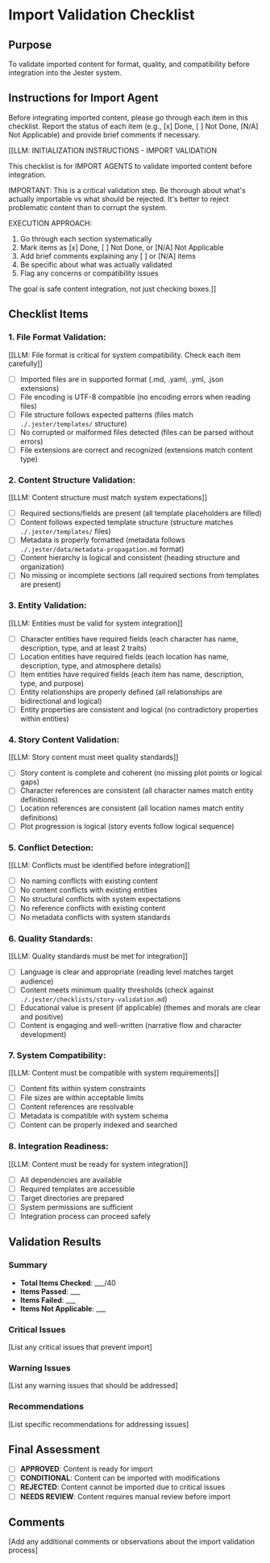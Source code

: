 

# Import Validation Checklist

## Purpose

To validate imported content for format, quality, and compatibility before integration into the Jester system.

## Instructions for Import Agent

Before integrating imported content, please go through each item in this checklist. Report the status of each item (e.g., [x] Done, [ ] Not Done, [N/A] Not Applicable) and provide brief comments if necessary.

[[LLM: INITIALIZATION INSTRUCTIONS - IMPORT VALIDATION

This checklist is for IMPORT AGENTS to validate imported content before integration.

IMPORTANT: This is a critical validation step. Be thorough about what's actually importable vs what should be rejected. It's better to reject problematic content than to corrupt the system.

EXECUTION APPROACH:

1. Go through each section systematically
2. Mark items as [x] Done, [ ] Not Done, or [N/A] Not Applicable
3. Add brief comments explaining any [ ] or [N/A] items
4. Be specific about what was actually validated
5. Flag any concerns or compatibility issues

The goal is safe content integration, not just checking boxes.]]

## Checklist Items

### 1. **File Format Validation:**

   [[LLM: File format is critical for system compatibility. Check each item carefully]]
   - [ ] Imported files are in supported format (.md, .yaml, .yml, .json extensions)
   - [ ] File encoding is UTF-8 compatible (no encoding errors when reading files)
   - [ ] File structure follows expected patterns (files match `./.jester/templates/` structure)
   - [ ] No corrupted or malformed files detected (files can be parsed without errors)
   - [ ] File extensions are correct and recognized (extensions match content type)

### 2. **Content Structure Validation:**

   [[LLM: Content structure must match system expectations]]
   - [ ] Required sections/fields are present (all template placeholders are filled)
   - [ ] Content follows expected template structure (structure matches `./.jester/templates/` files)
   - [ ] Metadata is properly formatted (metadata follows `./.jester/data/metadata-propagation.md` format)
   - [ ] Content hierarchy is logical and consistent (heading structure and organization)
   - [ ] No missing or incomplete sections (all required sections from templates are present)

### 3. **Entity Validation:**

   [[LLM: Entities must be valid for system integration]]
   - [ ] Character entities have required fields (each character has name, description, type, and at least 2 traits)
   - [ ] Location entities have required fields (each location has name, description, type, and atmosphere details)
   - [ ] Item entities have required fields (each item has name, description, type, and purpose)
   - [ ] Entity relationships are properly defined (all relationships are bidirectional and logical)
   - [ ] Entity properties are consistent and logical (no contradictory properties within entities)

### 4. **Story Content Validation:**

   [[LLM: Story content must meet quality standards]]
   - [ ] Story content is complete and coherent (no missing plot points or logical gaps)
   - [ ] Character references are consistent (all character names match entity definitions)
   - [ ] Location references are consistent (all location names match entity definitions)
   - [ ] Plot progression is logical (story events follow logical sequence)

### 5. **Conflict Detection:**

   [[LLM: Conflicts must be identified before integration]]
   - [ ] No naming conflicts with existing content
   - [ ] No content conflicts with existing entities
   - [ ] No structural conflicts with system expectations
   - [ ] No reference conflicts with existing content
   - [ ] No metadata conflicts with system standards

### 6. **Quality Standards:**

   [[LLM: Quality standards must be met for integration]]
   - [ ] Language is clear and appropriate (reading level matches target audience)
   - [ ] Content meets minimum quality thresholds (check against `./.jester/checklists/story-validation.md`)
   - [ ] Educational value is present (if applicable) (themes and morals are clear and positive)
   - [ ] Content is engaging and well-written (narrative flow and character development)

### 7. **System Compatibility:**

   [[LLM: Content must be compatible with system requirements]]
   - [ ] Content fits within system constraints
   - [ ] File sizes are within acceptable limits
   - [ ] Content references are resolvable
   - [ ] Metadata is compatible with system schema
   - [ ] Content can be properly indexed and searched

### 8. **Integration Readiness:**

   [[LLM: Content must be ready for system integration]]
   - [ ] All dependencies are available
   - [ ] Required templates are accessible
   - [ ] Target directories are prepared
   - [ ] System permissions are sufficient
   - [ ] Integration process can proceed safely

## Validation Results

### Summary
- **Total Items Checked**: ___/40
- **Items Passed**: ___
- **Items Failed**: ___
- **Items Not Applicable**: ___

### Critical Issues
[List any critical issues that prevent import]

### Warning Issues
[List any warning issues that should be addressed]

### Recommendations
[List specific recommendations for addressing issues]

## Final Assessment

- [ ] **APPROVED**: Content is ready for import
- [ ] **CONDITIONAL**: Content can be imported with modifications
- [ ] **REJECTED**: Content cannot be imported due to critical issues
- [ ] **NEEDS REVIEW**: Content requires manual review before import

## Comments
[Add any additional comments or observations about the import validation process]
